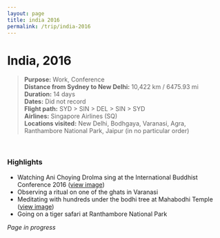 ```yaml
---
layout: page
title: india 2016
permalink: /trip/india-2016
---
```


<h1>India, 2016</h1>

<blockquote>
<b>Purpose:</b> Work, Conference<br />
<b>Distance from Sydney to New Delhi:</b> 10,422 km / 6475.93 mi<br />
<b>Duration:</b> 14 days<br />
<b>Dates:</b> Did not record <br />
<b>Flight path:</b> SYD > SIN > DEL > SIN > SYD<br />
<b>Airlines:</b> Singapore Airlines (SQ)<br />
<b>Locations visited:</b> New Delhi, Bodhgaya, Varanasi, Agra, Ranthambore National Park, Jaipur (in no particular order)
</blockquote>

<br />

### Highlights

- Watching Ani Choying Drolma sing at the International Buddhist Conference 2016 (<a href="/assets/2016-conference-001.jpg">view image</a>)
- Observing a ritual on one of the ghats in Varanasi
- Meditating with hundreds under the bodhi tree at Mahabodhi Temple (<a href="/assets/2016-conference-003.jpg">view image</a>)
- Going on a tiger safari at Ranthambore National Park


<i>Page in progress</i> 

<style>
  .wrapper {
    max-width: 58em;
  }
</style>